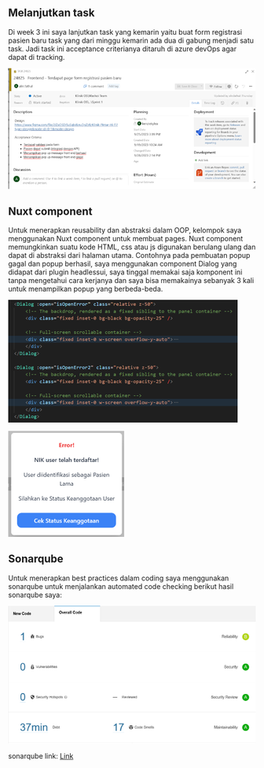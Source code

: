 ## Melanjutkan task

Di week 3 ini saya lanjutkan task yang kemarin yaitu buat form registrasi pasien baru task yang dari minggu kemarin ada dua di gabung menjadi satu task. Jadi task ini acceptance criterianya ditaruh di azure devOps agar dapat di tracking.

![tracking](/img_3/tracking.png)

## Nuxt component

Untuk menerapkan reusability dan abstraksi dalam OOP, kelompok saya menggunakan Nuxt component untuk membuat pages. Nuxt component memungkinkan suatu kode HTML, css atau js digunakan berulang ulang dan dapat di abstraksi dari halaman utama. Contohnya pada pembuatan popup gagal dan popup berhasil, saya menggunakan component Dialog yang didapat dari plugin headlessui, saya tinggal memakai saja komponent ini tanpa mengetahui cara kerjanya dan saya bisa memakainya sebanyak 3 kali untuk menampilkan popup yang berbeda-beda.

![dialog](/img_3/dialog.png)

![popup](/img_3/popup.png)

## Sonarqube

Untuk menerapkan best practices dalam coding saya menggunakan sonarqube untuk menjalankan automated code checking berikut hasil sonarqube saya:

![sonarqube](/img_3/sonarqube.png)

sonarqube link: [Link](https://sonarqube.cs.ui.ac.id/dashboard?id=pendaftaran-pasien-baru)